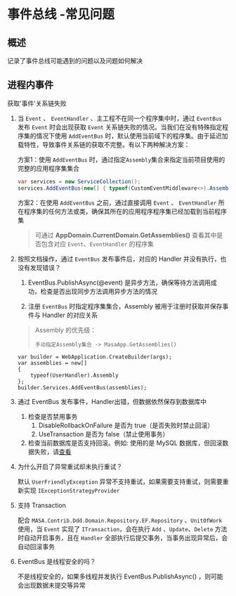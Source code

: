 # 事件总线 -常见问题

## 概述

记录了事件总线可能遇到的问题以及问题如何解决

## 进程内事件

获取'事件'关系链失败

1. 当 `Event` 、 `EventHandler` 、主工程不在同一个程序集中时，通过 `EventBus` 发布 `Event` 时会出现获取 `Event` 关系链失败的情况。当我们在没有特殊指定程序集的情况下使用 `AddEventBus` 时，默认使用当前域下的程序集。由于延迟加载特性，导致事件关系链的获取不完整。有以下两种解决方案：

   方案1：使用 `AddEventBus` 时，通过指定`Assembly`集合来指定当前项目使用的完整的应用程序集集合

   ```csharp
   var services = new ServiceCollection();
   services.AddEventBus(new[] { typeof(CustomEventMiddleware<>).Assembly });
   ```

   方案2：在使用 `AddEventBus` 之前，通过直接调用 `Event` 、 `EventHandler` 所在程序集的任何方法或类，确保其所在的应用程序程序集已经加载到当前程序集

   > 可通过 **AppDomain.CurrentDomain.GetAssemblies()** 查看其中是否包含对应 `Event`、`EventHandler` 的程序集


2. 按照文档操作，通过 `EventBus` 发布事件后，对应的 Handler 并没有执行，也没有发现错误？

   1. EventBus.PublishAsync(@event) 是异步方法，确保等待方法调用成功，检查是否出现同步方法调用异步方法的情况

   2. 注册 `EventBus` 时指定程序集集合，Assembly 被用于注册时获取并保存事件与 Handler 的对应关系

   > Assembly 的优先级：
   >
   > ```
   > 手动指定Assembly集合 -> MasaApp.GetAssemblies()
   > ```

   ```
   var builder = WebApplication.CreateBuilder(args);
   var assemblies = new[]
   {
       typeof(UserHandler).Assembly
   };
   builder.Services.AddEventBus(assemblies);
   ```

3. 通过 EventBus 发布事件，Handler出错，但数据依然保存到数据库中

   1. 检查是否禁用事务
      1. DisableRollbackOnFailure 是否为 true（是否失败时禁止回滚）
      2. UseTransaction 是否为 false（禁止使用事务）
   2. 检查当前数据库是否支持回滚。例如: 使用的是 MySQL 数据库，但回滚数据失败，请[查看](https://developer.aliyun.com/article/357842)

4. 为什么开启了异常重试却未执行重试？

   默认 `UserFriendlyException` 异常不支持重试，如果需要支持重试，则需要重新实现 `IExceptionStrategyProvider` 

5. 支持 Transaction

   配合 `MASA.Contrib.Ddd.Domain.Repository.EF.Repository` 、`UnitOfWork` 使用，当 `Event` 实现了 `ITransaction`，会在执行 `Add` 、`Update`、`Delete` 方法时自动开启事务，且在 `Handler` 全部执行后提交事务，当事务出现异常后，会自动回滚事务

6. EventBus 是线程安全的吗？

   不是线程安全的，如果多线程并发执行 EventBus.PublishAsync() ，则可能会出现数据未提交等异常